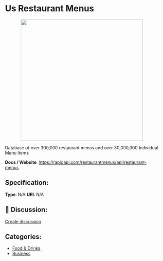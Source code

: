 # Us Restaurant Menus 
<p align="center">
    <img width="400" src="https://raw.githubusercontent.com/apis-list/apis-list/apis/us-restaurant-menus/logo_256x256.png" />
</p>

Database of over 300,000 restaurant menus and over 30,000,000 Individual Menu Items

**Docs / Website**: https://rapidapi.com/restaurantmenus/api/restaurant-menus

## Specification:
**Type**:  N/A 
**URI**:  N/A 

## 💬 Discussion:
[Create discussion](link)

## Categories:
- [Food & Drinks](https://github.com/apis-list/apis-list#food-and-drinks)
- [Business](https://github.com/apis-list/apis-list#business)






